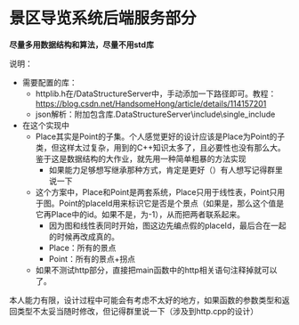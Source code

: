 # 景区导览系统后端服务部分

**尽量多用数据结构和算法，尽量不用std库**



说明：

- 需要配置的库：
  - httplib.h在/DataStructureServer中，手动添加一下路径即可。教程：https://blog.csdn.net/HandsomeHong/article/details/114157201
  - json解析：附加包含库.DataStructureServer\include\single_include
- 在这个实现中
  - Place其实是Point的子集。个人感觉更好的设计应该是Place为Point的子类，但这样太过复杂，用到的C++知识太多了，且必要性也没有那么大。鉴于这是数据结构的大作业，就先用一种简单粗暴的方法实现
    - 如果能力足够想写继承那种方式，肯定是更好（）有人想写记得群里说一下
  - 这个方案中，Place和Point是两套系统，Place只用于线性表，Point只用于图。Point的placeId用来标识它是否是个景点（如果是，那么这个值是它再Place中的id。如果不是，为-1），从而把两者联系起来。
    - 因为图和线性表同时开始，图这边先编点假的placeId，最后合在一起的时候再改成真的。
    - Place：所有的景点
    - Point：所有的景点+拐点
  - 如果不测试http部分，直接把main函数中的http相关语句注释掉就可以了。



本人能力有限，设计过程中可能会有考虑不太好的地方，如果函数的参数类型和返回类型不太妥当随时修改，但记得群里说一下（涉及到http.cpp的设计）

